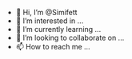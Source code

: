 - 👋 Hi, I’m @Simifett
- 👀 I’m interested in ...
- 🌱 I’m currently learning ...
- 💞️ I’m looking to collaborate on ...
- 📫 How to reach me ...

<!---
Simifett/Simifett is a ✨ special ✨ repository because its `README.md` (this file) appears on your GitHub profile.
You can click the Preview link to take a look at your changes.
--->
